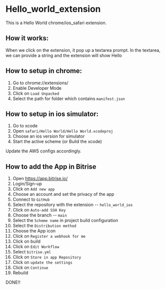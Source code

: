 # Hello_world_extension
This is a Hello World chrome/ios_safari extension.


## How it works:
When we click on the extension, it pop up a textarea prompt. In the textarea, we can provide a string and the extension will show 
Hello <Provided String>


## How to setup in chrome:
  1. Go to chrome://extensions/ 
  2. Enable Developer Mode
  3. Click on `Load Unpacked`
  4. Select the path for folder which contains `manifest.json`
  
  
## How to setup in ios simulator:
  1. Go to xcode
  2. Open `safari/Hello World/Hello World.xcodeproj`
  3. Choose an ios version for simulator
  4. Start the active scheme (or Build the xcode)  
  
  
  Update the AWS configs accordingly.
  
## How to add the App in Bitrise
  1. Open https://app.bitrise.io/
  2. Login/Sign-up
  3. Click on `Add new app`
  4. Choose an account and set the privacy of the app
  5. Connect to `GitHub`
  6. Select the repository with the extension -- `hello_world_ios`
  7. Click on `Auto-add SSH Key`
  8. Choose the branch -- `main`
  9. Select the `Scheme name` in project build configuration
  10. Select the `Distribution method`
  11. Choose the App icon
  12. Click on `Register a webhook for me`
  13. Click on build
  14. Click on `Edit Workflow`
  15. Select `bitrise.yml`
  16. Click on `Store in app Repository`
  17. Click on `update the settings`
  18. Click on `Continue`
  19. Rebuild
  
  DONE!!
  
  
